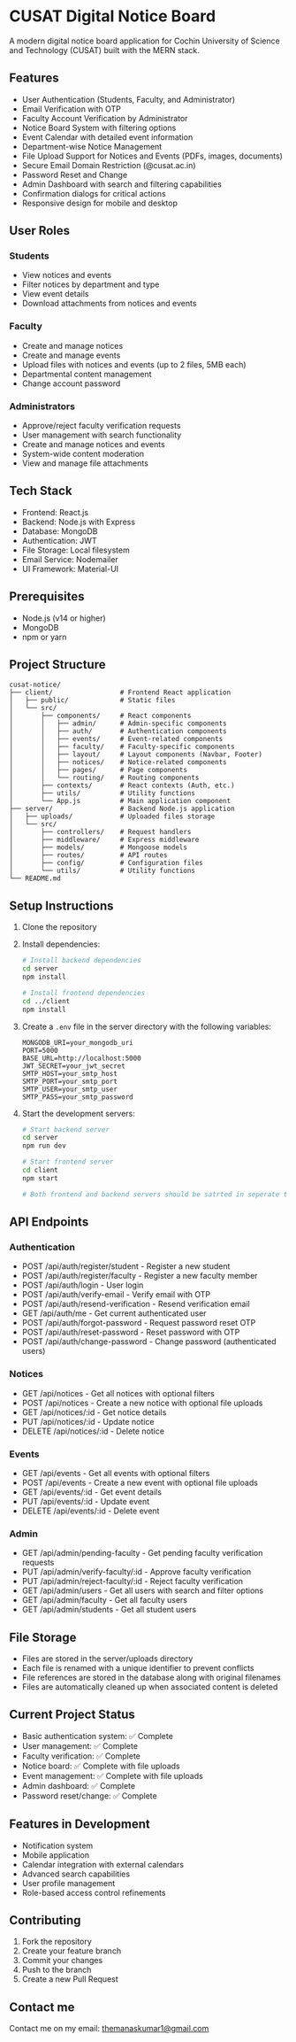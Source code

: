 # CUSAT Digital Notice Board

A modern digital notice board application for Cochin University of Science and Technology (CUSAT) built with the MERN stack.

## Features

- User Authentication (Students, Faculty, and Administrator)
- Email Verification with OTP
- Faculty Account Verification by Administrator
- Notice Board System with filtering options
- Event Calendar with detailed event information
- Department-wise Notice Management
- File Upload Support for Notices and Events (PDFs, images, documents)
- Secure Email Domain Restriction (@cusat.ac.in)
- Password Reset and Change
- Admin Dashboard with search and filtering capabilities
- Confirmation dialogs for critical actions
- Responsive design for mobile and desktop

## User Roles

### Students
- View notices and events
- Filter notices by department and type
- View event details
- Download attachments from notices and events

### Faculty
- Create and manage notices
- Create and manage events
- Upload files with notices and events (up to 2 files, 5MB each)
- Departmental content management
- Change account password

### Administrators
- Approve/reject faculty verification requests
- User management with search functionality
- Create and manage notices and events
- System-wide content moderation
- View and manage file attachments

## Tech Stack

- Frontend: React.js
- Backend: Node.js with Express
- Database: MongoDB
- Authentication: JWT
- File Storage: Local filesystem
- Email Service: Nodemailer
- UI Framework: Material-UI

## Prerequisites

- Node.js (v14 or higher)
- MongoDB
- npm or yarn

## Project Structure

```
cusat-notice/
├── client/                 # Frontend React application
│   ├── public/             # Static files
│   └── src/
│       ├── components/     # React components
│       │   ├── admin/      # Admin-specific components
│       │   ├── auth/       # Authentication components
│       │   ├── events/     # Event-related components
│       │   ├── faculty/    # Faculty-specific components
│       │   ├── layout/     # Layout components (Navbar, Footer)
│       │   ├── notices/    # Notice-related components
│       │   ├── pages/      # Page components
│       │   └── routing/    # Routing components
│       ├── contexts/       # React contexts (Auth, etc.)
│       ├── utils/          # Utility functions
│       └── App.js          # Main application component
├── server/                 # Backend Node.js application
│   ├── uploads/            # Uploaded files storage
│   └── src/
│       ├── controllers/    # Request handlers
│       ├── middleware/     # Express middleware
│       ├── models/         # Mongoose models
│       ├── routes/         # API routes
│       ├── config/         # Configuration files
│       └── utils/          # Utility functions
└── README.md
```

## Setup Instructions

1. Clone the repository
2. Install dependencies:
   ```bash
   # Install backend dependencies
   cd server
   npm install

   # Install frontend dependencies
   cd ../client
   npm install
   ```

3. Create a `.env` file in the server directory with the following variables:
   ```
   MONGODB_URI=your_mongodb_uri
   PORT=5000
   BASE_URL=http://localhost:5000
   JWT_SECRET=your_jwt_secret
   SMTP_HOST=your_smtp_host
   SMTP_PORT=your_smtp_port
   SMTP_USER=your_smtp_user
   SMTP_PASS=your_smtp_password
   ```

4. Start the development servers:
   ```bash
   # Start backend server
   cd server
   npm run dev

   # Start frontend server
   cd client
   npm start

   # Both frontend and backend servers should be satrted in seperate terminals
   ```

## API Endpoints

### Authentication
- POST /api/auth/register/student - Register a new student
- POST /api/auth/register/faculty - Register a new faculty member
- POST /api/auth/login - User login
- POST /api/auth/verify-email - Verify email with OTP
- POST /api/auth/resend-verification - Resend verification email
- GET /api/auth/me - Get current authenticated user
- POST /api/auth/forgot-password - Request password reset OTP
- POST /api/auth/reset-password - Reset password with OTP
- POST /api/auth/change-password - Change password (authenticated users)

### Notices
- GET /api/notices - Get all notices with optional filters
- POST /api/notices - Create a new notice with optional file uploads
- GET /api/notices/:id - Get notice details
- PUT /api/notices/:id - Update notice
- DELETE /api/notices/:id - Delete notice

### Events
- GET /api/events - Get all events with optional filters
- POST /api/events - Create a new event with optional file uploads
- GET /api/events/:id - Get event details
- PUT /api/events/:id - Update event
- DELETE /api/events/:id - Delete event

### Admin
- GET /api/admin/pending-faculty - Get pending faculty verification requests
- PUT /api/admin/verify-faculty/:id - Approve faculty verification
- PUT /api/admin/reject-faculty/:id - Reject faculty verification
- GET /api/admin/users - Get all users with search and filter options
- GET /api/admin/faculty - Get all faculty users
- GET /api/admin/students - Get all student users

## File Storage
- Files are stored in the server/uploads directory
- Each file is renamed with a unique identifier to prevent conflicts
- File references are stored in the database along with original filenames
- Files are automatically cleaned up when associated content is deleted

## Current Project Status
- Basic authentication system: ✅ Complete
- User management: ✅ Complete
- Faculty verification: ✅ Complete
- Notice board: ✅ Complete with file uploads
- Event management: ✅ Complete with file uploads
- Admin dashboard: ✅ Complete
- Password reset/change: ✅ Complete

## Features in Development
- Notification system
- Mobile application
- Calendar integration with external calendars
- Advanced search capabilities
- User profile management
- Role-based access control refinements

## Contributing

1. Fork the repository
2. Create your feature branch
3. Commit your changes
4. Push to the branch
5. Create a new Pull Request 

## Contact me
Contact me on my email: themanaskumar1@gmail.com